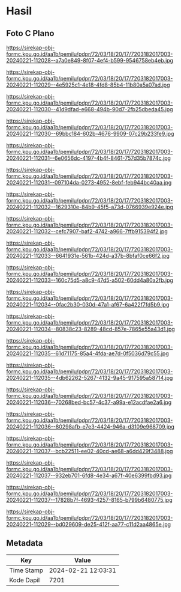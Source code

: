 # Hasil

## Foto C Plano

https://sirekap-obj-formc.kpu.go.id/aa1b/pemilu/pdpr/72/03/18/20/17/7203182017003-20240221-112028--a7a0e849-8f07-4ef4-b599-9546758eb4eb.jpg

https://sirekap-obj-formc.kpu.go.id/aa1b/pemilu/pdpr/72/03/18/20/17/7203182017003-20240221-112029--4e5925c1-4e18-4fd8-85b4-11b80a5a07ad.jpg

https://sirekap-obj-formc.kpu.go.id/aa1b/pemilu/pdpr/72/03/18/20/17/7203182017003-20240221-112030--41d9dfad-e668-494b-90d7-2fb25dbeda45.jpg

https://sirekap-obj-formc.kpu.go.id/aa1b/pemilu/pdpr/72/03/18/20/17/7203182017003-20240221-112030--69bbc184-602b-4676-9909-07c29b233fe9.jpg

https://sirekap-obj-formc.kpu.go.id/aa1b/pemilu/pdpr/72/03/18/20/17/7203182017003-20240221-112031--6e0656dc-4197-4b4f-8461-757d35b7874c.jpg

https://sirekap-obj-formc.kpu.go.id/aa1b/pemilu/pdpr/72/03/18/20/17/7203182017003-20240221-112031--097104da-0273-4952-8ebf-feb944bc40aa.jpg

https://sirekap-obj-formc.kpu.go.id/aa1b/pemilu/pdpr/72/03/18/20/17/7203182017003-20240221-112032--1629310e-84b9-45f5-a73d-0766939e924e.jpg

https://sirekap-obj-formc.kpu.go.id/aa1b/pemilu/pdpr/72/03/18/20/17/7203182017003-20240221-112032--cefc7907-baf2-4742-a966-7ffb915394f2.jpg

https://sirekap-obj-formc.kpu.go.id/aa1b/pemilu/pdpr/72/03/18/20/17/7203182017003-20240221-112033--6641931e-561b-424d-a37b-8bfaf0ce66f2.jpg

https://sirekap-obj-formc.kpu.go.id/aa1b/pemilu/pdpr/72/03/18/20/17/7203182017003-20240221-112033--160c75d5-a8c9-47d5-a502-60dd4a80a2fb.jpg

https://sirekap-obj-formc.kpu.go.id/aa1b/pemilu/pdpr/72/03/18/20/17/7203182017003-20240221-112034--0fac2b30-030d-47a1-af67-6a422f7fd5b9.jpg

https://sirekap-obj-formc.kpu.go.id/aa1b/pemilu/pdpr/72/03/18/20/17/7203182017003-20240221-112034--80838c23-8289-48cd-857e-7865e55a43d1.jpg

https://sirekap-obj-formc.kpu.go.id/aa1b/pemilu/pdpr/72/03/18/20/17/7203182017003-20240221-112035--61d71175-85a4-4fda-ae7d-0f5036d79c55.jpg

https://sirekap-obj-formc.kpu.go.id/aa1b/pemilu/pdpr/72/03/18/20/17/7203182017003-20240221-112035--4db62262-5267-4132-9a45-917595a58714.jpg

https://sirekap-obj-formc.kpu.go.id/aa1b/pemilu/pdpr/72/03/18/20/17/7203182017003-20240221-112036--70268bed-bc57-4c37-a99a-e12acdfae2a6.jpg

https://sirekap-obj-formc.kpu.go.id/aa1b/pemilu/pdpr/72/03/18/20/17/7203182017003-20240221-112036--80298afb-e7e3-4424-946a-d3109e968709.jpg

https://sirekap-obj-formc.kpu.go.id/aa1b/pemilu/pdpr/72/03/18/20/17/7203182017003-20240221-112037--bcb22511-ee02-40cd-ae68-a6dd429f3488.jpg

https://sirekap-obj-formc.kpu.go.id/aa1b/pemilu/pdpr/72/03/18/20/17/7203182017003-20240221-112037--932eb701-6fd8-4e34-a67f-40e6399fbd93.jpg

https://sirekap-obj-formc.kpu.go.id/aa1b/pemilu/pdpr/72/03/18/20/17/7203182017003-20240221-112037--17828b7f-4693-4257-8165-b799b6480775.jpg

https://sirekap-obj-formc.kpu.go.id/aa1b/pemilu/pdpr/72/03/18/20/17/7203182017003-20240221-112029--bd029609-de25-412f-aa77-c11d2aa4865e.jpg


## Metadata

| Key        | Value               |
| ---------- | ------------------- |
| Time Stamp | 2024-02-21 12:03:31 |
| Kode Dapil | 7201                |



